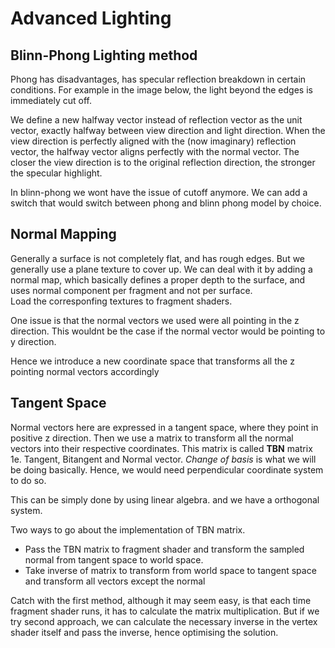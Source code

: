 # Advanced Lighting

## Blinn-Phong Lighting method

Phong has disadvantages, has specular reflection breakdown in certain conditions.
For example in the image below, the light beyond the edges is immediately cut off.

We define a new halfway vector instead of reflection vector as the unit vector, exactly halfway  between view direction and light direction.
 When the view direction is perfectly aligned with the (now imaginary) reflection vector, the halfway vector aligns perfectly with the normal vector. The closer the view direction is to the original reflection direction, the stronger the specular highlight.
 
 In blinn-phong we wont have the issue of cutoff anymore.
 We can add a switch that would switch between phong and blinn phong model by choice.

## Normal Mapping

Generally a surface is not completely flat, and has rough edges.
But we generally use a plane texture to cover up. We can deal with it by adding a normal map, which basically defines a proper depth to the surface, and uses normal component per fragment and not per surface.    
Load the corresponfing textures to fragment shaders.

One issue is that the normal vectors we used were all pointing in the z direction. This wouldnt be the case if the normal vector would be pointing to y direction. 

Hence we introduce a new coordinate space that transforms all the z pointing normal vectors accordingly

## Tangent Space

Normal vectors here are expressed in a tangent space, where they point in positive z direction.
Then we use a matrix to transform all the normal vectors into their respective coordinates.
This matrix is called **TBN** matrix 1e. Tangent, Bitangent and Normal vector. _Change of basis_ is what we will be doing basically. Hence, we would need perpendicular coordinate system to do so.

This can be simply done by using linear algebra. and we have a orthogonal system.

Two ways to go about the implementation of TBN matrix.
- Pass the TBN matrix to fragment shader and transform the sampled normal from tangent space to world space.
- Take inverse of matrix to transform from world space to tangent space and transform all vectors except the normal

Catch with the first method, although it may seem easy, is that each time fragment shader runs, it has to calculate the matrix multiplication. But if we try second approach, we can calculate the necessary inverse in the vertex shader itself and pass the inverse, hence optimising the solution.
